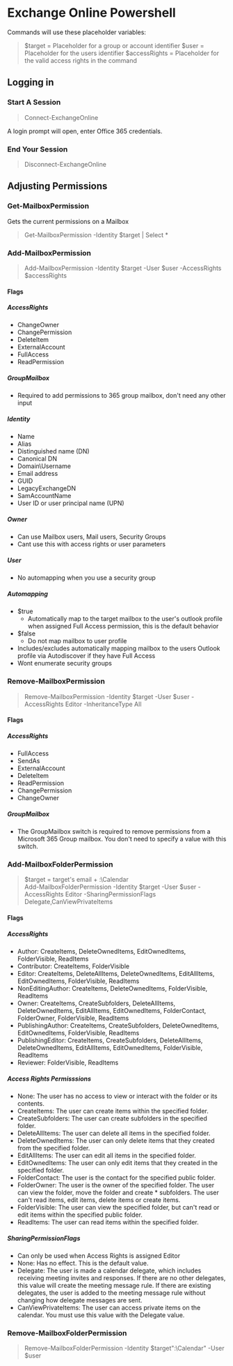 # Exchange Online Powershell
Commands will use these placeholder variables:
> $target = Placeholder for a group or account identifier
> $user = Placeholder for the users identifier
> $accessRights = Placeholder for the valid access rights in the command
## Logging in

### Start A Session

> Connect-ExchangeOnline

A login prompt will open, enter Office 365 credentials.

### End Your Session

> Disconnect-ExchangeOnline

## Adjusting Permissions

### Get-MailboxPermission

Gets the current permissions on a Mailbox

> Get-MailboxPermission -Identity $target | Select *


### Add-MailboxPermission 

> Add-MailboxPermission -Identity $target -User $user -AccessRights $accessRights

#### Flags

##### AccessRights
* ChangeOwner
* ChangePermission
* DeleteItem
* ExternalAccount
* FullAccess
* ReadPermission
##### GroupMailbox
* Required to add permissions to 365 group mailbox, don't need any other input

##### Identity
* Name
* Alias
* Distinguished name (DN)
* Canonical DN
* Domain\Username
* Email address
* GUID
* LegacyExchangeDN
* SamAccountName
* User ID or user principal name (UPN)

##### Owner
* Can use Mailbox users, Mail users, Security Groups
* Cant use this with access rights or user parameters

##### User
* No automapping when you use a security group

##### Automapping
* $true
  * Automatically map to the target mailbox to the user's outlook profile when assigned Full Access permission, this is the default behavior
* $false
  * Do not map mailbox to user profile  
* Includes/excludes automatically mapping mailbox to the users Outlook profile via Autodiscover if they have Full Access
* Wont enumerate security groups

### Remove-MailboxPermission

> Remove-MailboxPermission -Identity $target -User $user -AccessRights Editor -InheritanceType All

#### Flags

##### AccessRights
* FullAccess
* SendAs
* ExternalAccount
* DeleteItem
* ReadPermission
* ChangePermission
* ChangeOwner

##### GroupMailbox
* The GroupMailbox switch is required to remove permissions from a Microsoft 365 Group mailbox. You don't need to specify a value with this switch.

### Add-MailboxFolderPermission
   
> $target = target's email + :\Calendar    
> Add-MailboxFolderPermission -Identity $target -User $user -AccessRights Editor -SharingPermissionFlags Delegate,CanViewPrivateItems

#### Flags

##### AccessRights
* Author: CreateItems, DeleteOwnedItems, EditOwnedItems, FolderVisible, ReadItems
* Contributor: CreateItems, FolderVisible
* Editor: CreateItems, DeleteAllItems, DeleteOwnedItems, EditAllItems, EditOwnedItems, FolderVisible, ReadItems
* NonEditingAuthor: CreateItems, DeleteOwnedItems, FolderVisible, ReadItems
* Owner: CreateItems, CreateSubfolders, DeleteAllItems, DeleteOwnedItems, EditAllItems, EditOwnedItems, FolderContact, FolderOwner, FolderVisible, ReadItems
* PublishingAuthor: CreateItems, CreateSubfolders, DeleteOwnedItems, EditOwnedItems, FolderVisible, ReadItems
* PublishingEditor: CreateItems, CreateSubfolders, DeleteAllItems, DeleteOwnedItems, EditAllItems, EditOwnedItems, FolderVisible, ReadItems
* Reviewer: FolderVisible, ReadItems

##### Access Rights Permisssions
* None: The user has no access to view or interact with the folder or its contents.
* CreateItems: The user can create items within the specified folder.
* CreateSubfolders: The user can create subfolders in the specified folder.
* DeleteAllItems: The user can delete all items in the specified folder.
* DeleteOwnedItems: The user can only delete items that they created from the specified folder.
* EditAllItems: The user can edit all items in the specified folder.
* EditOwnedItems: The user can only edit items that they created in the specified folder.
* FolderContact: The user is the contact for the specified public folder.
* FolderOwner: The user is the owner of the specified folder. The user can view the folder, move the folder and create * subfolders. The user can't read items, edit items, delete items or create items.
* FolderVisible: The user can view the specified folder, but can't read or edit items within the specified public folder.
* ReadItems: The user can read items within the specified folder.

##### SharingPermissionFlags
* Can only be used when Access Rights is assigned Editor
* None: Has no effect. This is the default value.
* Delegate: The user is made a calendar delegate, which includes receiving meeting invites and responses. If there are no other delegates, this value will create the meeting message rule. If there are existing delegates, the user is added to the meeting message rule without changing how delegate messages are sent.
* CanViewPrivateItems: The user can access private items on the calendar. You must use this value with the Delegate value.

### Remove-MailboxFolderPermission

> Remove-MailboxFolderPermission -Identity $target":\Calendar" -User $user
